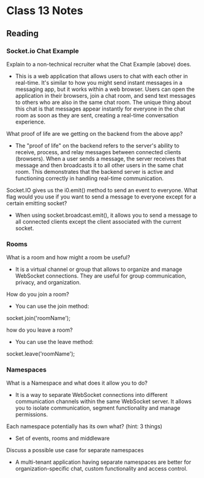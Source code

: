 # Class 13 Notes

## Reading

### Socket.io Chat Example

Explain to a non-technical recruiter what the Chat Example (above) does.

- This is a web application that allows users to chat with each other in real-time. It's similar to how you might send instant messages in a messaging app, but it works within a web browser. Users can open the application in their browsers, join a chat room, and send text messages to others who are also in the same chat room. The unique thing about this chat is that messages appear instantly for everyone in the chat room as soon as they are sent, creating a real-time conversation experience.

What proof of life are we getting on the backend from the above app?

- The "proof of life" on the backend refers to the server's ability to receive, process, and relay messages between connected clients (browsers). When a user sends a message, the server receives that message and then broadcasts it to all other users in the same chat room. This demonstrates that the backend server is active and functioning correctly in handling real-time communication.

Socket.IO gives us the i0.emit() method to send an event to everyone. What flag would you use if you want to send a message to everyone except for a certain emitting socket?

- When using socket.broadcast.emit(), it allows you to send a message to all connected clients except the client associated with the current socket.

### Rooms

What is a room and how might a room be useful?

- It is a virtual channel or group that allows to organize and manage WebSocket connections. They are useful for group communication, privacy, and organization.

How do you join a room?

- You can use the join method:

socket.join('roomName');

how do you leave a room?

- You can use the leave method:

socket.leave('roomName');

### Namespaces

What is a Namespace and what does it allow you to do?

- It is a way to separate WebSocket connections into different communication channels within the same WebSocket server. It allows you to isolate communication, segment functionality and manage permissions.

Each namespace potentially has its own what? (hint: 3 things)

- Set of events, rooms and middleware

Discuss a possible use case for separate namespaces

- A multi-tenant application having separate namespaces are better for organization-specific chat, custom functionality and access control.

